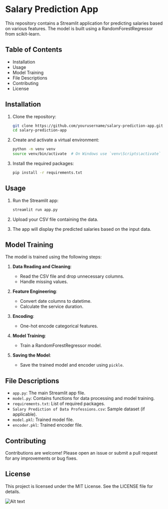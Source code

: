 # Salary Prediction App

This repository contains a Streamlit application for predicting salaries based on various features. The model is built using a RandomForestRegressor from scikit-learn.

## Table of Contents

- Installation
- Usage
- Model Training
- File Descriptions
- Contributing
- License

## Installation

1. Clone the repository:
    ```bash
    git clone https://github.com/yourusername/salary-prediction-app.git
    cd salary-prediction-app
    ```

2. Create and activate a virtual environment:
    ```bash
    python -m venv venv
    source venv/bin/activate  # On Windows use `venv\Scripts\activate`
    ```

3. Install the required packages:
    ```bash
    pip install -r requirements.txt
    ```

## Usage

1. Run the Streamlit app:
    ```bash
    streamlit run app.py
    ```

2. Upload your CSV file containing the data.

3. The app will display the predicted salaries based on the input data.

## Model Training

The model is trained using the following steps:

1. **Data Reading and Cleaning**:
    - Read the CSV file and drop unnecessary columns.
    - Handle missing values.

2. **Feature Engineering**:
    - Convert date columns to datetime.
    - Calculate the service duration.

3. **Encoding**:
    - One-hot encode categorical features.

4. **Model Training**:
    - Train a RandomForestRegressor model.

5. **Saving the Model**:
    - Save the trained model and encoder using `pickle`.

## File Descriptions

- `app.py`: The main Streamlit app file.
- `model.py`: Contains functions for data processing and model training.
- `requirements.txt`: List of required packages.
- `Salary Prediction of Data Professions.csv`: Sample dataset (if applicable).
- `model.pkl`: Trained model file.
- `encoder.pkl`: Trained encoder file.

## Contributing

Contributions are welcome! Please open an issue or submit a pull request for any improvements or bug fixes.

## License

This project is licensed under the MIT License. See the LICENSE file for details.


![Alt text](https://github.com/taharizvi-ai/Salary-predition-Streamlit-app/blob/main/spapp.PNG)
